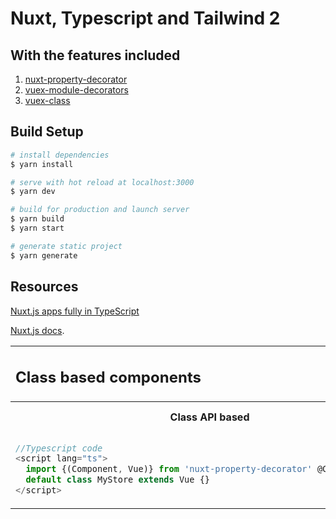 # Nuxt, Typescript and Tailwind 2

## With the features included

1. [nuxt-property-decorator](https://github.com/nuxt-community/nuxt-property-decorator)
2. [vuex-module-decorators](https://github.com/championswimmer/vuex-module-decorators)
3. [vuex-class](https://github.com/ktsn/vuex-class/)

## Build Setup

```bash
# install dependencies
$ yarn install

# serve with hot reload at localhost:3000
$ yarn dev

# build for production and launch server
$ yarn build
$ yarn start

# generate static project
$ yarn generate
```

## Resources

[Nuxt.js apps fully in TypeScript](https://blog.logrocket.com/how-to-set-up-and-code-nuxt-js-apps-fully-in-typescript/)

[Nuxt.js docs](https://nuxtjs.org).

<table style="width:100%">
<tr>
<tr><td colspan=2>

## Class based components

</td></tr>
<tr>
<th> Class API based </th>
<th> Options API based (vanilla) </th>
</tr>
<tr>
<td>

```javascript
//Typescript code
<script lang="ts">
  import {(Component, Vue)} from 'nuxt-property-decorator' @Component export
  default class MyStore extends Vue {}
</script>
```

</td>
<td>

```javascript
<script>
export default {
name: 'MyStore'
}
</script>
```

</td>
</tr>
</table>
